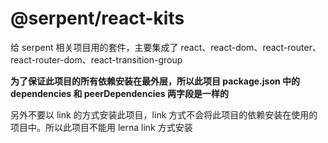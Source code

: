 # @serpent/react-kits

给 serpent 相关项目用的套件，主要集成了 react、react-dom、react-router、react-router-dom、react-transition-group

**为了保证此项目的所有依赖安装在最外层，所以此项目 package.json 中的 dependencies 和 peerDependencies 两字段是一样的**

另外不要以 link 的方式安装此项目，link 方式不会将此项目的依赖安装在使用的项目中。所以此项目不能用 lerna link 方式安装
